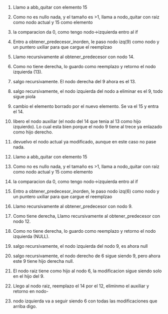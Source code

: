 1) Llamo a abb_quitar con elemento 15
2) Como no es nullo nada, y el tamaño es >1, llama a nodo_quitar con raiz como nodo actual y 15 como elemento
3) la comparacion da 0, como tengo nodo->izquierda entro al if
4) Entro a obtener_predecesor_inorden, le paso nodo izq(9) como nodo y un puntero uxiliar para que cargue el reemplzao
5) Llamo recursivamente al obtener_predecesor con nodo 14. 
6) Como no tiene derecha, lo guardo como reemplazo y retorno el nodo izquierda (13).
7) salgo recursivamente. El nodo derecha del 9 ahora es el 13. 
8) salgo recursivamente, el nodo izquierda del nodo a eliminar es el 9, todo sigue piola
9) cambio el elemento borrado por el nuevo elemento. Se va el 15 y entra el 14. 
10) libero el nodo auxiliar (el nodo del 14 que tenia al 13 como hijo izquierdo). Lo cual esta bien porque el nodo 9 tiene al trece ya enlazado como hijo derecho. 
11) devuelvo el nodo actual ya modificado, aunque en este caso no pase nada. 

1) Llamo a abb_quitar con elemento 15
2) Como no es nullo nada, y el tamaño es >1, llama a nodo_quitar con raiz como nodo actual y 15 como elemento
3) la comparacion da 0, como tengo nodo->izquierda entro al if
4) Entro a obtener_predecesor_inorden, le paso nodo izq(6) como nodo y un puntero uxiliar para que cargue el reemplzao
5) Llamo recursivamente al obtener_predecesor con nodo 9. 
6) Como tiene derecha, Llamo recursivamente al obtener_predecesor con nodo 12. 
7) Como no tiene derecha, lo guardo como reemplazo y retorno el nodo izquierda (NULL).
8) salgo recursivamente, el nodo izquierda del nodo 9, es ahora null
9) salgo recursivamente, el nodo derecho de 6 sigue siendo 9, pero ahora este 9 tiene hijo derecha null.
10) El nodo raiz tiene como hijo al nodo 6, la modificacion sigue siendo solo en el hijo del 9.
11) Llego al nodo raiz, reemplazo el 14 por el 12, eliminmo el auxiliar y retorno en nodo-
12) nodo izquierda va a seguir siendo 6 con todas las modificaciones que arriba digo. 